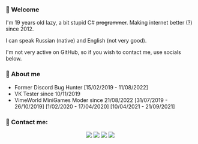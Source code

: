 ### 👋 Welcome
I'm 19 years old lazy, a bit stupid C# ~~programmer~~. Making internet better (?) since 2012.

I can speak Russian (native) and English (not very good).

I'm not very active on GitHub, so if you wish to contact me, use socials below.

### 🔰 About me
* Former Discord Bug Hunter [15/02/2019 - 11/08/2022]
* VK Tester since 10/11/2019
* VimeWorld MiniGames Moder since 21/08/2022 [31/07/2019 - 26/10/2019] [1/02/2020 - 17/04/2020] [10/04/2021 - 21/09/2021]

### 🌃 Contact me:
<p align="center">
<a href="https://vk.com/futuristiclover7"><img src="https://img.shields.io/badge/-@futuristiclover7-3423A6?style=flat&logo=vk&logoColor=white"/></a>
<img src="https://img.shields.io/badge/-@fusiondream-5865F2?style=flat&logo=discord&logoColor=white"/> 
<a href="https://steamcommunity.com/id/dreamfusion"><img src="https://img.shields.io/badge/-Fusion%20Prime-black?style=flat&logo=steam&logoColor=white"/></a>
<a href="https://crowdin.com/profile/7fusionprime"><img src="https://img.shields.io/badge/-@7fusionprime-darkgreen?style=flat&logo=crowdin&logoColor=white"/></a>
</p>
